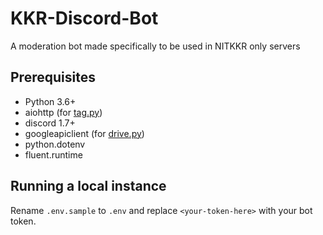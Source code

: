 # KKR-Discord-Bot
A moderation bot made specifically to be used in NITKKR only servers

## Prerequisites
- Python 3.6+
- aiohttp (for [tag.py](https://github.com/GetPsyched/Project-Hyperlink/blob/main/cogs/tag.py))
- discord 1.7+
- googleapiclient (for [drive.py](https://github.com/GetPsyched/Project-Hyperlink/blob/main/cogs/drive.py))
- python.dotenv
- fluent.runtime

## Running a local instance

Rename `.env.sample` to `.env` and replace `<your-token-here>` with your bot token.
